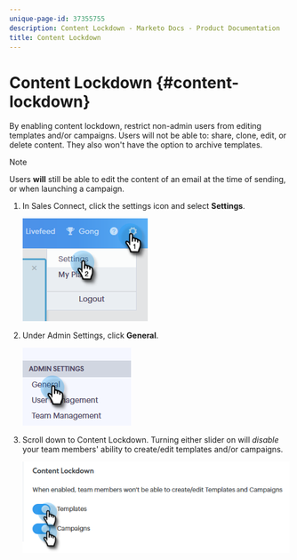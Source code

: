 ```yaml
---
unique-page-id: 37355755
description: Content Lockdown - Marketo Docs - Product Documentation
title: Content Lockdown
---
```


# Content Lockdown {#content-lockdown}

By enabling content lockdown, restrict non-admin users from editing templates and/or campaigns. Users will not be able to: share, clone, edit, or delete content. They also won't have the option to archive templates.

>[!NOTE]
>
>Users **will** still be able to edit the content of an email at the time of sending, or when launching a campaign.

1. In Sales Connect, click the settings icon and select **Settings**.

   ![](assets/one-4.png)

1. Under Admin Settings, click **General**.

   ![](assets/two-4.png)

1. Scroll down to Content Lockdown. Turning either slider on will *disable* your team members' ability to create/edit templates and/or campaigns.

   ![](assets/three-4.png)

